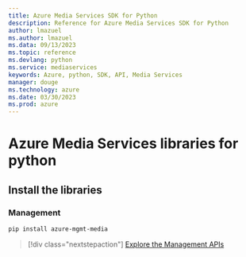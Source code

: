 ```yaml
---
title: Azure Media Services SDK for Python
description: Reference for Azure Media Services SDK for Python
author: lmazuel
ms.author: lmazuel
ms.data: 09/13/2023
ms.topic: reference
ms.devlang: python
ms.service: mediaservices
keywords: Azure, python, SDK, API, Media Services
manager: douge
ms.technology: azure
ms.date: 03/30/2023
ms.prod: azure
---
```

# Azure Media Services libraries for python

## Install the libraries


### Management

```bash
pip install azure-mgmt-media
```
> [!div class="nextstepaction"]
> [Explore the Management APIs](/python/api/overview/azure/mediaservices/management)